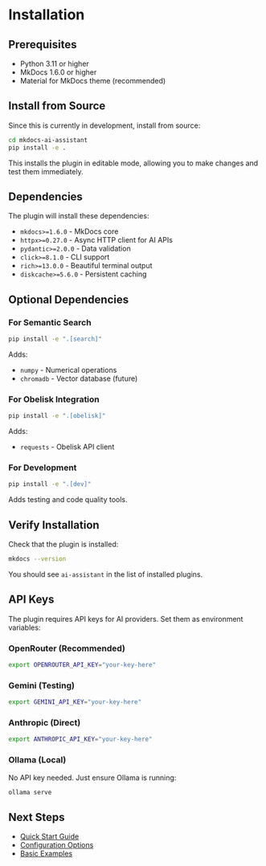# Installation

## Prerequisites

- Python 3.11 or higher
- MkDocs 1.6.0 or higher
- Material for MkDocs theme (recommended)

## Install from Source

Since this is currently in development, install from source:

```bash
cd mkdocs-ai-assistant
pip install -e .
```

This installs the plugin in editable mode, allowing you to make changes and test them immediately.

## Dependencies

The plugin will install these dependencies:

- `mkdocs>=1.6.0` - MkDocs core
- `httpx>=0.27.0` - Async HTTP client for AI APIs
- `pydantic>=2.0.0` - Data validation
- `click>=8.1.0` - CLI support
- `rich>=13.0.0` - Beautiful terminal output
- `diskcache>=5.6.0` - Persistent caching

## Optional Dependencies

### For Semantic Search

```bash
pip install -e ".[search]"
```

Adds:
- `numpy` - Numerical operations
- `chromadb` - Vector database (future)

### For Obelisk Integration

```bash
pip install -e ".[obelisk]"
```

Adds:
- `requests` - Obelisk API client

### For Development

```bash
pip install -e ".[dev]"
```

Adds testing and code quality tools.

## Verify Installation

Check that the plugin is installed:

```bash
mkdocs --version
```

You should see `ai-assistant` in the list of installed plugins.

## API Keys

The plugin requires API keys for AI providers. Set them as environment variables:

### OpenRouter (Recommended)

```bash
export OPENROUTER_API_KEY="your-key-here"
```

### Gemini (Testing)

```bash
export GEMINI_API_KEY="your-key-here"
```

### Anthropic (Direct)

```bash
export ANTHROPIC_API_KEY="your-key-here"
```

### Ollama (Local)

No API key needed. Just ensure Ollama is running:

```bash
ollama serve
```

## Next Steps

- [Quick Start Guide](quick-start.md)
- [Configuration Options](../features/generation.md)
- [Basic Examples](../examples/basic.md)
